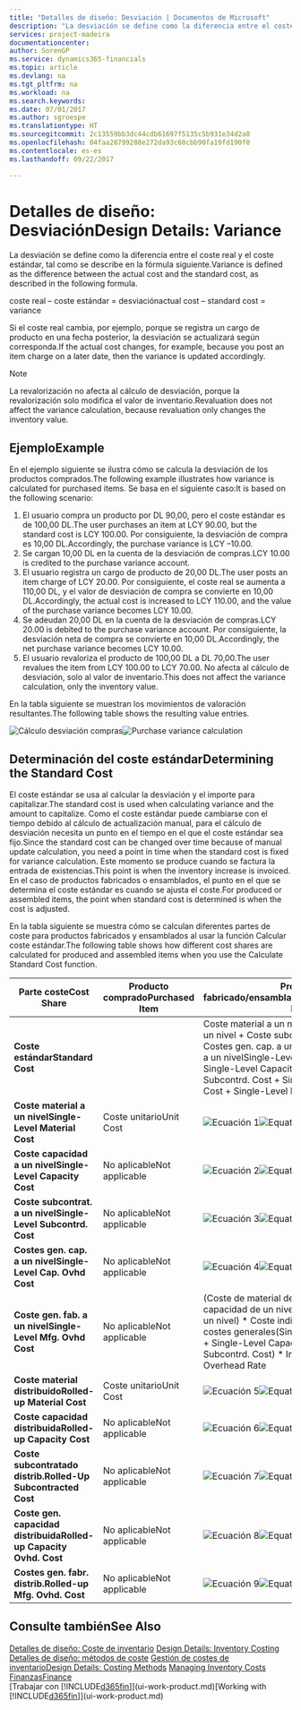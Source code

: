 ```yaml
---
title: "Detalles de diseño: Desviación | Documentos de Microsoft"
description: "La desviación se define como la diferencia entre el coste real y el coste estándar, tal como se describe en la fórmula siguiente."
services: project-madeira
documentationcenter: 
author: SorenGP
ms.service: dynamics365-financials
ms.topic: article
ms.devlang: na
ms.tgt_pltfrm: na
ms.workload: na
ms.search.keywords: 
ms.date: 07/01/2017
ms.author: sgroespe
ms.translationtype: HT
ms.sourcegitcommit: 2c13559bb3dc44cdb61697f5135c5b931e34d2a8
ms.openlocfilehash: 04faa28799288e272da93c60cbb90fa19fd190f0
ms.contentlocale: es-es
ms.lasthandoff: 09/22/2017

---
```

# <a name="design-details-variance"></a><span data-ttu-id="439ac-103">Detalles de diseño: Desviación</span><span class="sxs-lookup"><span data-stu-id="439ac-103">Design Details: Variance</span></span>
<span data-ttu-id="439ac-104">La desviación se define como la diferencia entre el coste real y el coste estándar, tal como se describe en la fórmula siguiente.</span><span class="sxs-lookup"><span data-stu-id="439ac-104">Variance is defined as the difference between the actual cost and the standard cost, as described in the following formula.</span></span>  

 <span data-ttu-id="439ac-105">coste real – coste estándar = desviación</span><span class="sxs-lookup"><span data-stu-id="439ac-105">actual cost – standard cost = variance</span></span>  

 <span data-ttu-id="439ac-106">Si el coste real cambia, por ejemplo, porque se registra un cargo de producto en una fecha posterior, la desviación se actualizará según corresponda.</span><span class="sxs-lookup"><span data-stu-id="439ac-106">If the actual cost changes, for example, because you post an item charge on a later date, then the variance is updated accordingly.</span></span>  

> [!NOTE]  
>  <span data-ttu-id="439ac-107">La revalorización no afecta al cálculo de desviación, porque la revalorización solo modifica el valor de inventario.</span><span class="sxs-lookup"><span data-stu-id="439ac-107">Revaluation does not affect the variance calculation, because revaluation only changes the inventory value.</span></span>  

## <a name="example"></a><span data-ttu-id="439ac-108">Ejemplo</span><span class="sxs-lookup"><span data-stu-id="439ac-108">Example</span></span>  
 <span data-ttu-id="439ac-109">En el ejemplo siguiente se ilustra cómo se calcula la desviación de los productos comprados.</span><span class="sxs-lookup"><span data-stu-id="439ac-109">The following example illustrates how variance is calculated for purchased items.</span></span> <span data-ttu-id="439ac-110">Se basa en el siguiente caso:</span><span class="sxs-lookup"><span data-stu-id="439ac-110">It is based on the following scenario:</span></span>  

1.  <span data-ttu-id="439ac-111">El usuario compra un producto por DL 90,00, pero el coste estándar es de 100,00 DL.</span><span class="sxs-lookup"><span data-stu-id="439ac-111">The user purchases an item at LCY 90.00, but the standard cost is LCY 100.00.</span></span> <span data-ttu-id="439ac-112">Por consiguiente, la desviación de compra es 10,00 DL.</span><span class="sxs-lookup"><span data-stu-id="439ac-112">Accordingly, the purchase variance is LCY –10.00.</span></span>  
2.  <span data-ttu-id="439ac-113">Se cargan 10,00 DL en la cuenta de la desviación de compras.</span><span class="sxs-lookup"><span data-stu-id="439ac-113">LCY 10.00 is credited to the purchase variance account.</span></span>  
3.  <span data-ttu-id="439ac-114">El usuario registra un cargo de producto de 20,00 DL.</span><span class="sxs-lookup"><span data-stu-id="439ac-114">The user posts an item charge of LCY 20.00.</span></span> <span data-ttu-id="439ac-115">Por consiguiente, el coste real se aumenta a 110,00 DL, y el valor de desviación de compra se convierte en 10,00 DL.</span><span class="sxs-lookup"><span data-stu-id="439ac-115">Accordingly, the actual cost is increased to LCY 110.00, and the value of the purchase variance becomes LCY 10.00.</span></span>  
4.  <span data-ttu-id="439ac-116">Se adeudan 20,00 DL en la cuenta de la desviación de compras.</span><span class="sxs-lookup"><span data-stu-id="439ac-116">LCY 20.00 is debited to the purchase variance account.</span></span> <span data-ttu-id="439ac-117">Por consiguiente, la desviación neta de compra se convierte en 10,00 DL.</span><span class="sxs-lookup"><span data-stu-id="439ac-117">Accordingly, the net purchase variance becomes LCY 10.00.</span></span>  
5.  <span data-ttu-id="439ac-118">El usuario revaloriza el producto de 100,00 DL a DL 70,00.</span><span class="sxs-lookup"><span data-stu-id="439ac-118">The user revalues the item from LCY 100.00 to LCY 70.00.</span></span> <span data-ttu-id="439ac-119">No afecta al cálculo de desviación, solo al valor de inventario.</span><span class="sxs-lookup"><span data-stu-id="439ac-119">This does not affect the variance calculation, only the inventory value.</span></span>  

 <span data-ttu-id="439ac-120">En la tabla siguiente se muestran los movimientos de valoración resultantes.</span><span class="sxs-lookup"><span data-stu-id="439ac-120">The following table shows the resulting value entries.</span></span>  

 <span data-ttu-id="439ac-121">![Cálculo desviación compras](media/design_details_inventory_costing_11_purchase_variance.png "design_details_inventory_costing_11_purchase_variance")</span><span class="sxs-lookup"><span data-stu-id="439ac-121">![Purchase variance calculation](media/design_details_inventory_costing_11_purchase_variance.png "design_details_inventory_costing_11_purchase_variance")</span></span>  

## <a name="determining-the-standard-cost"></a><span data-ttu-id="439ac-122">Determinación del coste estándar</span><span class="sxs-lookup"><span data-stu-id="439ac-122">Determining the Standard Cost</span></span>  
 <span data-ttu-id="439ac-123">El coste estándar se usa al calcular la desviación y el importe para capitalizar.</span><span class="sxs-lookup"><span data-stu-id="439ac-123">The standard cost is used when calculating variance and the amount to capitalize.</span></span> <span data-ttu-id="439ac-124">Como el coste estándar puede cambiarse con el tiempo debido al cálculo de actualización manual, para el cálculo de desviación necesita un punto en el tiempo en el que el coste estándar sea fijo.</span><span class="sxs-lookup"><span data-stu-id="439ac-124">Since the standard cost can be changed over time because of manual update calculation, you need a point in time when the standard cost is fixed for variance calculation.</span></span> <span data-ttu-id="439ac-125">Este momento se produce cuando se factura la entrada de existencias.</span><span class="sxs-lookup"><span data-stu-id="439ac-125">This point is when the inventory increase is invoiced.</span></span> <span data-ttu-id="439ac-126">En el caso de productos fabricados o ensamblados, el punto en el que se determina el coste estándar es cuando se ajusta el coste.</span><span class="sxs-lookup"><span data-stu-id="439ac-126">For produced or assembled items, the point when standard cost is determined is when the cost is adjusted.</span></span>  

 <span data-ttu-id="439ac-127">En la tabla siguiente se muestra cómo se calculan diferentes partes de coste para productos fabricados y ensamblados al usar la función Calcular coste estándar.</span><span class="sxs-lookup"><span data-stu-id="439ac-127">The following table shows how different cost shares are calculated for produced and assembled items when you use the Calculate Standard Cost function.</span></span>  

|<span data-ttu-id="439ac-128">Parte coste</span><span class="sxs-lookup"><span data-stu-id="439ac-128">Cost Share</span></span>|<span data-ttu-id="439ac-129">Producto comprado</span><span class="sxs-lookup"><span data-stu-id="439ac-129">Purchased Item</span></span>|<span data-ttu-id="439ac-130">Producto fabricado/ensamblado</span><span class="sxs-lookup"><span data-stu-id="439ac-130">Produced/Assembled Item</span></span>|  
|----------------|--------------------|------------------------------|  
|<span data-ttu-id="439ac-131">**Coste estándar**</span><span class="sxs-lookup"><span data-stu-id="439ac-131">**Standard Cost**</span></span>||<span data-ttu-id="439ac-132">Coste material a un nivel + Coste capacidad a un nivel + Coste subcontrat. a un nivel + Costes gen. cap. a un nivel + Coste gen. fab. a un nivel</span><span class="sxs-lookup"><span data-stu-id="439ac-132">Single-Level Material Cost + Single-Level Capacity Cost + Single-Level Subcontrd. Cost + Single-Level Cap. Ovhd. Cost + Single-Level Mfg. Ovhd. Cost</span></span>|  
|<span data-ttu-id="439ac-133">**Coste material a un nivel**</span><span class="sxs-lookup"><span data-stu-id="439ac-133">**Single-Level Material Cost**</span></span>|<span data-ttu-id="439ac-134">Coste unitario</span><span class="sxs-lookup"><span data-stu-id="439ac-134">Unit Cost</span></span>|<span data-ttu-id="439ac-135">![Ecuación 1](media/design_details_inventory_costing_11_equation_1.png "design_details_inventory_costing_11_equation_1")</span><span class="sxs-lookup"><span data-stu-id="439ac-135">![Equation 1](media/design_details_inventory_costing_11_equation_1.png "design_details_inventory_costing_11_equation_1")</span></span>|  
|<span data-ttu-id="439ac-136">**Coste capacidad a un nivel**</span><span class="sxs-lookup"><span data-stu-id="439ac-136">**Single-Level Capacity Cost**</span></span>|<span data-ttu-id="439ac-137">No aplicable</span><span class="sxs-lookup"><span data-stu-id="439ac-137">Not applicable</span></span>|<span data-ttu-id="439ac-138">![Ecuación 2](media/design_details_inventory_costing_11_equation_2.png "design_details_inventory_costing_11_equation_2")</span><span class="sxs-lookup"><span data-stu-id="439ac-138">![Equation 2](media/design_details_inventory_costing_11_equation_2.png "design_details_inventory_costing_11_equation_2")</span></span>|  
|<span data-ttu-id="439ac-139">**Coste subcontrat. a un nivel**</span><span class="sxs-lookup"><span data-stu-id="439ac-139">**Single-Level Subcontrd. Cost**</span></span>|<span data-ttu-id="439ac-140">No aplicable</span><span class="sxs-lookup"><span data-stu-id="439ac-140">Not applicable</span></span>|<span data-ttu-id="439ac-141">![Ecuación 3](media/design_details_inventory_costing_11_equation_3.png "design_details_inventory_costing_11_equation_3")</span><span class="sxs-lookup"><span data-stu-id="439ac-141">![Equation 3](media/design_details_inventory_costing_11_equation_3.png "design_details_inventory_costing_11_equation_3")</span></span>|  
|<span data-ttu-id="439ac-142">**Costes gen. cap. a un nivel**</span><span class="sxs-lookup"><span data-stu-id="439ac-142">**Single-Level Cap. Ovhd Cost**</span></span>|<span data-ttu-id="439ac-143">No aplicable</span><span class="sxs-lookup"><span data-stu-id="439ac-143">Not applicable</span></span>|<span data-ttu-id="439ac-144">![Ecuación 4](media/design_details_inventory_costing_11_equation_4.png "design_details_inventory_costing_11_equation_4")</span><span class="sxs-lookup"><span data-stu-id="439ac-144">![Equation 4](media/design_details_inventory_costing_11_equation_4.png "design_details_inventory_costing_11_equation_4")</span></span>|  
|<span data-ttu-id="439ac-145">**Coste gen. fab. a un nivel**</span><span class="sxs-lookup"><span data-stu-id="439ac-145">**Single-Level Mfg. Ovhd Cost**</span></span>|<span data-ttu-id="439ac-146">No aplicable</span><span class="sxs-lookup"><span data-stu-id="439ac-146">Not applicable</span></span>|<span data-ttu-id="439ac-147">(Coste de material de un nivel + Coste de capacidad de un nivel + Coste subcontr. de un nivel) * Coste indirecto % /100 + Tasa costes generales</span><span class="sxs-lookup"><span data-stu-id="439ac-147">(Single-Level Material Cost + Single-Level Capacity Cost + Single-Level Subcontrd. Cost) * Indirect Cost % / 100 + Overhead Rate</span></span>|  
|<span data-ttu-id="439ac-148">**Coste material distribuido**</span><span class="sxs-lookup"><span data-stu-id="439ac-148">**Rolled-up Material Cost**</span></span>|<span data-ttu-id="439ac-149">Coste unitario</span><span class="sxs-lookup"><span data-stu-id="439ac-149">Unit Cost</span></span>|<span data-ttu-id="439ac-150">![Ecuación 5](media/design_details_inventory_costing_11_equation_5.png "design_details_inventory_costing_11_equation_5")</span><span class="sxs-lookup"><span data-stu-id="439ac-150">![Equation 5](media/design_details_inventory_costing_11_equation_5.png "design_details_inventory_costing_11_equation_5")</span></span>|  
|<span data-ttu-id="439ac-151">**Coste capacidad distribuida**</span><span class="sxs-lookup"><span data-stu-id="439ac-151">**Rolled-up Capacity Cost**</span></span>|<span data-ttu-id="439ac-152">No aplicable</span><span class="sxs-lookup"><span data-stu-id="439ac-152">Not applicable</span></span>|<span data-ttu-id="439ac-153">![Ecuación 6](media/design_details_inventory_costing_11_equation_6.png "design_details_inventory_costing_11_equation_6")</span><span class="sxs-lookup"><span data-stu-id="439ac-153">![Equation 6](media/design_details_inventory_costing_11_equation_6.png "design_details_inventory_costing_11_equation_6")</span></span>|  
|<span data-ttu-id="439ac-154">**Coste subcontratado distrib.**</span><span class="sxs-lookup"><span data-stu-id="439ac-154">**Rolled-Up Subcontracted Cost**</span></span>|<span data-ttu-id="439ac-155">No aplicable</span><span class="sxs-lookup"><span data-stu-id="439ac-155">Not applicable</span></span>|<span data-ttu-id="439ac-156">![Ecuación 7](media/design_details_inventory_costing_11_equation_7.png "design_details_inventory_costing_11_equation_7")</span><span class="sxs-lookup"><span data-stu-id="439ac-156">![Equation 7](media/design_details_inventory_costing_11_equation_7.png "design_details_inventory_costing_11_equation_7")</span></span>|  
|<span data-ttu-id="439ac-157">**Coste gen. capacidad distribuida**</span><span class="sxs-lookup"><span data-stu-id="439ac-157">**Rolled-up Capacity Ovhd. Cost**</span></span>|<span data-ttu-id="439ac-158">No aplicable</span><span class="sxs-lookup"><span data-stu-id="439ac-158">Not applicable</span></span>|<span data-ttu-id="439ac-159">![Ecuación 8](media/design_details_inventory_costing_11_equation_8.png "design_details_inventory_costing_11_equation_8")</span><span class="sxs-lookup"><span data-stu-id="439ac-159">![Equation 8](media/design_details_inventory_costing_11_equation_8.png "design_details_inventory_costing_11_equation_8")</span></span>|  
|<span data-ttu-id="439ac-160">**Costes gen. fabr. distrib.**</span><span class="sxs-lookup"><span data-stu-id="439ac-160">**Rolled-up Mfg. Ovhd. Cost**</span></span>|<span data-ttu-id="439ac-161">No aplicable</span><span class="sxs-lookup"><span data-stu-id="439ac-161">Not applicable</span></span>|<span data-ttu-id="439ac-162">![Ecuación 9](media/design_details_inventory_costing_11_equation_9.png "design_details_inventory_costing_11_equation_9")</span><span class="sxs-lookup"><span data-stu-id="439ac-162">![Equation 9](media/design_details_inventory_costing_11_equation_9.png "design_details_inventory_costing_11_equation_9")</span></span>|  

## <a name="see-also"></a><span data-ttu-id="439ac-163">Consulte también</span><span class="sxs-lookup"><span data-stu-id="439ac-163">See Also</span></span>  
 <span data-ttu-id="439ac-164">[Detalles de diseño: Coste de inventario](design-details-inventory-costing.md) </span><span class="sxs-lookup"><span data-stu-id="439ac-164">[Design Details: Inventory Costing](design-details-inventory-costing.md) </span></span>  
 <span data-ttu-id="439ac-165">[Detalles de diseño: métodos de coste](design-details-costing-methods.md) [Gestión de costes de inventario](finance-manage-inventory-costs.md)</span><span class="sxs-lookup"><span data-stu-id="439ac-165">[Design Details: Costing Methods](design-details-costing-methods.md) [Managing Inventory Costs](finance-manage-inventory-costs.md)</span></span>  
 [<span data-ttu-id="439ac-166">Finanzas</span><span class="sxs-lookup"><span data-stu-id="439ac-166">Finance</span></span>](finance.md)  
 <span data-ttu-id="439ac-167">[Trabajar con [!INCLUDE[d365fin](includes/d365fin_md.md)]](ui-work-product.md)</span><span class="sxs-lookup"><span data-stu-id="439ac-167">[Working with [!INCLUDE[d365fin](includes/d365fin_md.md)]](ui-work-product.md)</span></span>

